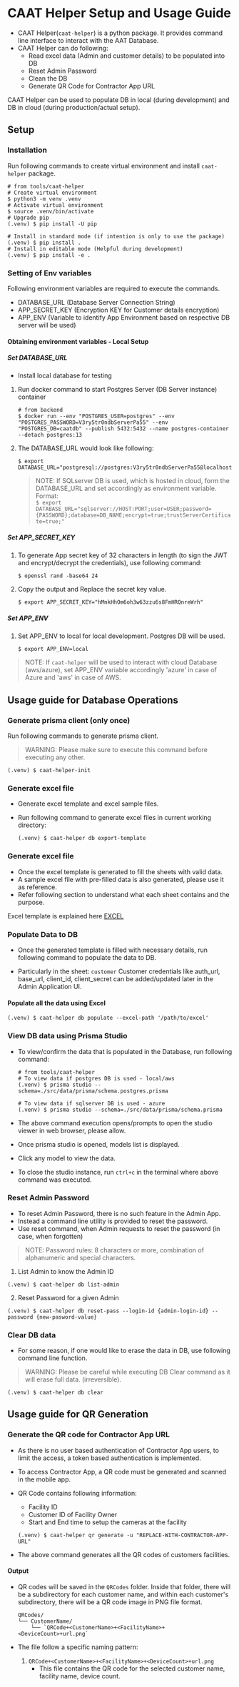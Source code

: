 # CAAT Helper Setup and Usage Guide

* CAAT Helper(`caat-helper`) is a python package. It provides command line interface to interact with the AAT Database.
* CAAT Helper can do following:
  * Read excel data (Admin and customer details) to be populated into DB
  * Reset Admin Password
  * Clean the DB
  * Generate QR Code for Contractor App URL

CAAT Helper can be used to populate DB in local (during development) and DB in cloud (during production/actual setup).


## Setup

### Installation
Run following commands to create virtual environment and install `caat-helper` package.

```shell
# from tools/caat-helper
# Create virtual environment
$ python3 -m venv .venv
# Activate virtual environment
$ source .venv/bin/activate
# Upgrade pip
(.venv) $ pip install -U pip

# Install in standard mode (if intention is only to use the package)
(.venv) $ pip install .
# Install in editable mode (Helpful during development)
(.venv) $ pip install -e .
```


### Setting of Env variables

Following environment variables are required to execute the commands.

- DATABASE_URL (Database Server Connection String)
- APP_SECRET_KEY (Encryption KEY for Customer details encryption)
- APP_ENV (Variable to identify App Environment based on respective DB server will be used)

#### Obtaining environment variables - Local Setup

##### Set DATABASE_URL

* Install local database for testing

1. Run docker command to start Postgres Server (DB Server instance) container
   ```
   # from backend
   $ docker run --env "POSTGRES_USER=postgres" --env "POSTGRES_PASSWORD=V3ry5tr0ndbServerPa55" --env "POSTGRES_DB=caatdb" --publish 5432:5432 --name postgres-container --detach postgres:13
   ```

2. The DATABASE_URL would look like following:
   ```
   $ export DATABASE_URL="postgresql://postgres:V3ry5tr0ndbServerPa55@localhost:5432/caatdb"
   ```

   > NOTE: If SQLserver DB is used, which is hosted in cloud, form the DATABASE_URL and set accordingly as environment variable. <br>
   > Format: <br>
   > `$ export DATABASE_URL="sqlserver://HOST:PORT;user=USER;password={PASSWORD};database=DB_NAME;encrypt=true;trustServerCertificate=true;"`

##### Set APP_SECRET_KEY

1. To generate App secret key of 32 characters in length (to sign the JWT and encrypt/decrypt the credentials), use following command:
    ```shell
    $ openssl rand -base64 24
    ```
2. Copy the output and Replace the secret key value.
    ```shell
    $ export APP_SECRET_KEY="hMnkHhOm6oh3w63zzu6s8FmHRQnreWrh"
    ```

##### Set APP_ENV

1. Set APP_ENV to local for local development. Postgres DB will be used.
    ```shell
    $ export APP_ENV=local
    ```

> NOTE: If `caat-helper` will be used to interact with cloud Database (aws/azure), set APP_ENV variable accordingly 'azure' in case of Azure and 'aws' in case of AWS.

## Usage guide for Database Operations

### Generate prisma client (only once)

Run following commands to generate prisma client.

> WARNING: Please make sure to execute this command before executing any other.

  ```shell
  (.venv) $ caat-helper-init
  ```

### Generate excel file

* Generate excel template and excel sample files.

* Run following command to generate excel files in current working directory:
  ```shell
  (.venv) $ caat-helper db export-template
  ```

### Generate excel file

* Once the excel template is generated to fill the sheets with valid data.
* A sample excel file with pre-filled data is also generated, please use it as reference.
* Refer following section to understand what each sheet contains and the purpose.

Excel template is explained here [EXCEL](EXCEL_README.md)

### Populate Data to DB

* Once the generated template is filled with necessary details, run following command to populate the data to DB.

* Particularly in the sheet: `customer` Customer credentials like auth_url, base_url, client_id, client_secret can be added/updated later in the Admin Application UI.


#### Populate all the data using Excel
  ```shell
  (.venv) $ caat-helper db populate --excel-path '/path/to/excel'
  ```

### View DB data using Prisma Studio

* To view/confirm the data that is populated in the Database, run following command:

  ```shell
  # from tools/caat-helper
  # To view data if postgres DB is used - local/aws
  (.venv) $ prisma studio --schema=./src/data/prisma/schema.postgres.prisma

  # To view data if sqlserver DB is used - azure
  (.venv) $ prisma studio --schema=./src/data/prisma/schema.prisma
   ```

* The above command execution opens/prompts to open the studio viewer in web browser, please allow.
* Once prisma studio is opened, models list is displayed.
* Click any model to view the data.
* To close the studio instance, run `ctrl+c` in the terminal where above command was executed.


### Reset Admin Password

* To reset Admin Password, there is no such feature in the Admin App.
* Instead a command line utility is provided to reset the password.
* Use reset command, when Admin requests to reset the password (in case, when forgotten)

> NOTE: Password rules: 8 characters or more, combination of alphanumeric and special characters.

1. List Admin to know the Admin ID
  ```shell
  (.venv) $ caat-helper db list-admin
  ```

2. Reset Password for a given Admin
  ```shell
  (.venv) $ caat-helper db reset-pass --login-id {admin-login-id} --password {new-pasword-value}
  ```

### Clear DB data

* For some reason, if one would like to erase the data in DB, use following command line function.

> WARNING: Please be careful while executing DB Clear command as it will erase full data. (irreversible).

  ```shell
  (.venv) $ caat-helper db clear
  ```

## Usage guide for QR Generation

### Generate the QR code for Contractor App URL

* As there is no user based authentication of Contractor App users, to limit the access, a token based authentication is implemented.
* To access Contractor App, a QR code must be generated and scanned in the mobile app.
* QR Code contains following information:
  * Facility ID
  * Customer ID of Facility Owner
  * Start and End time to setup the cameras at the facility


  ```shell
  (.venv) $ caat-helper qr generate -u "REPLACE-WITH-CONTRACTOR-APP-URL"
  ```

* The above command generates all the QR codes of customers facilities.

#### Output

- QR codes will be saved in the `QRCodes` folder. Inside that folder, there will be a subdirectory for each customer name, and within each customer's subdirectory, there will be a QR code image in PNG file format.

  ```
  QRCodes/
  └── CustomerName/
      └── `QRCode+<CustomerName>+<FacilityName>+<DeviceCount>+url.png`
  ```

- The file follow a specific naming pattern:
  1. `QRCode+<CustomerName>+<FacilityName>+<DeviceCount>+url.png`
     - This file contains the QR code for the selected customer name, facility name, device count.
